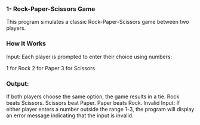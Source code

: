 ### 1- Rock-Paper-Scissors Game
This program simulates a classic Rock-Paper-Scissors game between two players.
### How It Works
Input: Each player is prompted to enter their choice using numbers:

1 for Rock
2 for Paper
3 for Scissors
### Output:
If both players choose the same option, the game results in a tie.
Rock beats Scissors.
Scissors beat Paper.
Paper beats Rock.
Invalid Input: If either player enters a number outside the range 1-3, the program will display an error message indicating that the input is invalid.
